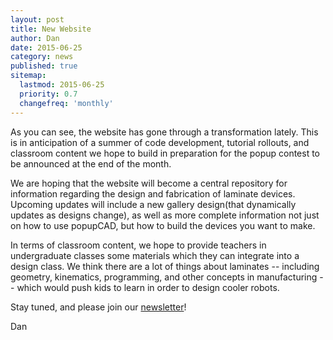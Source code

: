 ```yaml
---
layout: post
title: New Website
author: Dan
date: 2015-06-25
category: news
published: true
sitemap:
  lastmod: 2015-06-25
  priority: 0.7
  changefreq: 'monthly'
---
```


As you can see, the website has gone through a transformation lately.  This is in anticipation of a summer of code development, tutorial rollouts, and classroom content we hope to build in preparation for the popup contest to be announced at the end of the month.  

We are hoping that the website will become a central repository for information regarding the design and fabrication of laminate devices.  Upcoming updates will include a new gallery design(that dynamically updates as designs change), as well as more complete information not just on how to use popupCAD, but how to build the devices you want to make.

In terms of classroom content, we hope to provide teachers in undergraduate classes some materials which they can integrate into a design class.  We think there are a lot of things about laminates --  including geometry, kinematics, programming, and other concepts in manufacturing -- which would push kids to learn in order to design cooler robots.

Stay tuned, and please join our [newsletter]({{site.url}}/newsletter)!

Dan
